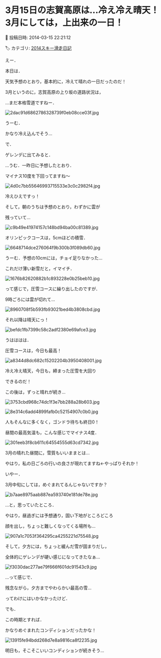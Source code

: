 # 3月15日の志賀高原は…冷え冷え晴天！3月にしては，上出来の一日！

📅 投稿日時: 2014-03-15 22:21:12

🏷️ カテゴリ: [2014スキー滑走日記](c992167609b6415052179ee69ea1ea7d8.md)

えー．


本日は．


天気予想のとおり，基本的に，冷えて晴れの一日だったのだ！





3月というのに，志賀高原の上り坂の道路状況は，


…まだ本格雪道ですねー．




![2dac91d6862786328739f0eb08cce03f.jpg](images/2dac91d6862786328739f0eb08cce03f.jpg)




うーむ．


かなり冷え込んでそう…





で．


ゲレンデに出てみると．


…うむ．一昨日に予想したとおり．


マイナス10度を下回ってますね～




![4d0c7bb55646993715533e3c0c2982f4.jpg](images/4d0c7bb55646993715533e3c0c2982f4.jpg)




冷えひえですっ！





そして，朝のうちは予想のとおり，わずかに雲が


残っていて…




![c9b49e41974157c148bd94ba00c81389.jpg](images/c9b49e41974157c148bd94ba00c81389.jpg)




オリンピックコースは，5cmほどの積雪．




![6648714dce276064f9b300b3f089db60.jpg](images/6648714dce276064f9b300b3f089db60.jpg)




うーむ．予想の10cmには，チョイ足りなかった…


これだけ薄い新雪だと，イマイチ．




![1676b82620882b1c893228e0b25beb10.jpg](images/1676b82620882b1c893228e0b25beb10.jpg)







って感じで，圧雪コースに繰り出したのですが．


9時ごろには雲が切れて…




![8960708f5b593fb93021bed4b3808cbd.jpg](images/8960708f5b593fb93021bed4b3808cbd.jpg)




それ以降は晴天にっ！




![befdc1fb7399c58c2adf2380e69afce3.jpg](images/befdc1fb7399c58c2adf2380e69afce3.jpg)




うはははは．


圧雪コースは，今日も最高！




![a8344d8dc682c15202204b3950408001.jpg](images/a8344d8dc682c15202204b3950408001.jpg)




冷え冷え晴天，今日も，締まった圧雪を大回り


できるのだ！





この後は，ずっと晴れが続き…




![3753cbd968c74dc1f3e7bb288a28b603.jpg](images/3753cbd968c74dc1f3e7bb288a28b603.jpg)









![8e314c6add4899fafb0c52154907c0b0.jpg](images/8e314c6add4899fafb0c52154907c0b0.jpg)




人もそんなに多くなく，ゴンドラ待ちも終日0！





昼間の最高気温も，こんな感じでマイナス4度．




![301eeb3f8cb611c64554555d63cd7342.jpg](images/301eeb3f8cb611c64554555d63cd7342.jpg)




3月の晴れた昼間に，雪質もいいままとは…


やはり，私の日ごろの行いの良さが現れてますね←やっぱりそれか！





いやー．


3月中旬にしては，めぐまれてるんじゃないですか？




![b7aae8975aab887ea593740e181de78e.jpg](images/b7aae8975aab887ea593740e181de78e.jpg)







…と，思っていたところ．


やはり，昼過ぎには予想通り，固い下地がところどころ


顔を出し，ちょっと難しくなってくる場所も…




![907a1c7053f364295ca4255221d75548.jpg](images/907a1c7053f364295ca4255221d75548.jpg)







そして，夕方には，ちょっと緩んだ雪が固まりだし，


全体的にゲレンデが硬い感じになってきたなぁ…




![f3030dac277ae79f666f601dc91543c9.jpg](images/f3030dac277ae79f666f601dc91543c9.jpg)







…って感じで．


残念ながら，夕方までやわらかい最高の雪…


ってわけにはいかなかったけど．


でも．


この時期とすれば．


かなりめぐまれたコンディションだったかな！




![13915fe94bdd268d7e8a9816ca8f2235.jpg](images/13915fe94bdd268d7e8a9816ca8f2235.jpg)







明日も，そこそこいいコンディションが続きそう…
